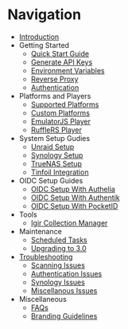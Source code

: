# Navigation

* [Introduction](index.md)
* Getting Started
    * [Quick Start Guide](getting-started/quick-start-guide.md)
    * [Generate API Keys](getting-started/generate-api-keys.md)
    * [Environment Variables](getting-started/environment-variables.md)
    * [Reverse Proxy](getting-started/reverse-proxy.md)
    * [Authentication](getting-started/authentication.md)
* Platforms and Players
    * [Supported Platforms](platforms-and-players/supported-platforms.md)
    * [Custom Platforms](platforms-and-players/custom-platforms.md)
    * [EmulatorJS Player](platforms-and-players/emulatorjs.md)
    * [RuffleRS Player](platforms-and-players/rufflers.md)
* System Setup Gudies
    * [Unraid Setup](system-setup/unraid.md)
    * [Synology Setup](system-setup/synology.md)
    * [TrueNAS Setup](system-setup/truenas.md)
    * [Tinfoil Integration](system-setup/tinfoil.md)
* OIDC Setup Guides
    * [OIDC Setup With Authelia](oidc-setup/authelia.md)
    * [OIDC Setup With Authentik](oidc-setup/authentik.md)
    * [OIDC Setup With PocketID](oidc-setup/pocketid.md)
* Tools
    * [Igir Collection Manager](tools/igir.md)
* Maintenance
    * [Scheduled Tasks](maintenance/scheduled-tasks.md)
    * [Upgrading to 3.0](maintenance/upgrading-to-3.0.md)
* [Troubleshooting](troubleshooting/index.md)
    * [Scanning Issues](troubleshooting/scanning.md)
    * [Authentication Issues](troubleshooting/authentication.md)
    * [Synology Issues](troubleshooting/synology.md)
    * [Miscellanous Issues](troubleshooting/miscellaneous-troubleshooting.md)
* Miscellaneous
    * [FAQs](miscellaneous/faqs.md)
    * [Branding Guidelines](miscellaneous/brand-guidelines.md)
